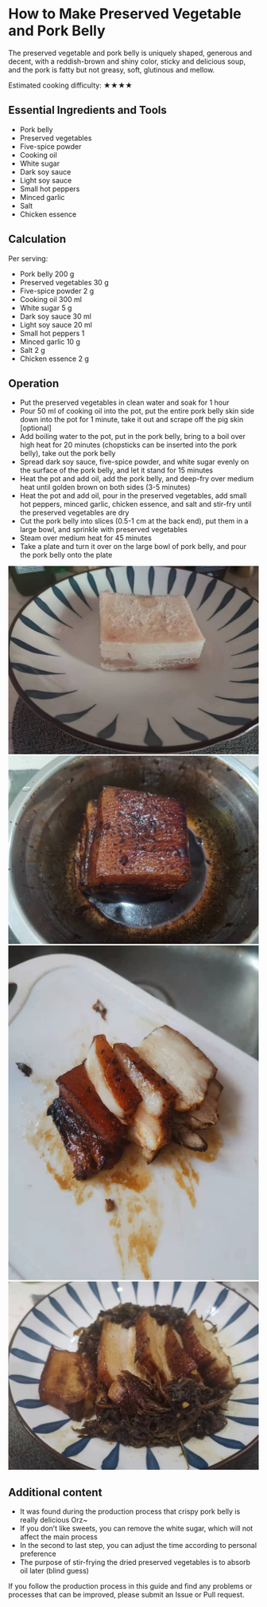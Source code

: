 # How to Make Preserved Vegetable and Pork Belly

The preserved vegetable and pork belly is uniquely shaped, generous and decent, with a reddish-brown and shiny color, sticky and delicious soup, and the pork is fatty but not greasy, soft, glutinous and mellow.

Estimated cooking difficulty: ★★★★

## Essential Ingredients and Tools

* Pork belly
* Preserved vegetables
* Five-spice powder
* Cooking oil
* White sugar
* Dark soy sauce
* Light soy sauce
* Small hot peppers
* Minced garlic
* Salt
* Chicken essence

## Calculation

Per serving:

* Pork belly 200 g
* Preserved vegetables 30 g
* Five-spice powder 2 g
* Cooking oil 300 ml
* White sugar 5 g
* Dark soy sauce 30 ml
* Light soy sauce 20 ml
* Small hot peppers 1
* Minced garlic 10 g
* Salt 2 g
* Chicken essence 2 g

## Operation

* Put the preserved vegetables in clean water and soak for 1 hour
* Pour 50 ml of cooking oil into the pot, put the entire pork belly skin side down into the pot for 1 minute, take it out and scrape off the pig skin [optional]
* Add boiling water to the pot, put in the pork belly, bring to a boil over high heat for 20 minutes (chopsticks can be inserted into the pork belly), take out the pork belly
* Spread dark soy sauce, five-spice powder, and white sugar evenly on the surface of the pork belly, and let it stand for 15 minutes
* Heat the pot and add oil, add the pork belly, and deep-fry over medium heat until golden brown on both sides (3-5 minutes)
* Heat the pot and add oil, pour in the preserved vegetables, add small hot peppers, minced garlic, chicken essence, and salt and stir-fry until the preserved vegetables are dry
* Cut the pork belly into slices (0.5-1 cm at the back end), put them in a large bowl, and sprinkle with preserved vegetables
* Steam over medium heat for 45 minutes
* Take a plate and turn it over on the large bowl of pork belly, and pour the pork belly onto the plate

![Example dish product](./1.jpeg)
![Example dish product](./2.jpeg)
![Example dish product](./3.jpeg)
![Example dish product](./4.jpeg)

## Additional content

* It was found during the production process that crispy pork belly is really delicious Orz~
* If you don’t like sweets, you can remove the white sugar, which will not affect the main process
* In the second to last step, you can adjust the time according to personal preference
* The purpose of stir-frying the dried preserved vegetables is to absorb oil later (blind guess)

If you follow the production process in this guide and find any problems or processes that can be improved, please submit an Issue or Pull request.

